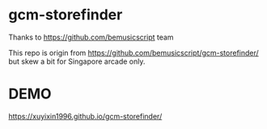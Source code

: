 # gcm-storefinder

Thanks to https://github.com/bemusicscript team

This repo is origin from https://github.com/bemusicscript/gcm-storefinder/ but skew a bit for Singapore arcade only.

# DEMO

https://xuyixin1996.github.io/gcm-storefinder/
